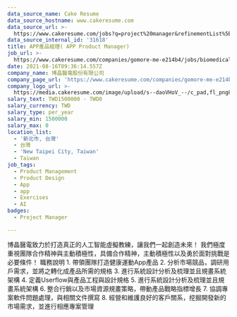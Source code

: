 ```yaml
---
data_source_name: Cake Resume
data_source_hostname: www.cakeresume.com
data_source_url: >-
  https://www.cakeresume.com/jobs?q=project%20manager&refinementList%5Blang_name%5D%5B0%5D=English&refinementList%5Bsalary_type%5D=per_year&range%5Bsalary_range%5D%5Bmin%5D=1000000&page=2
data_source_internal_id: '31618'
title: APP產品經理( APP Product Manager)
job_url: >-
  https://www.cakeresume.com/companies/gomore-me-e214b4/jobs/biomedical-researcher-71d5ee
date: 2021-08-16T09:36:14.557Z
company_name: 博晶醫電股份有限公司
company_page_url: 'https://www.cakeresume.com/companies/gomore-me-e214b4'
company_logo_url: >-
  https://media.cakeresume.com/image/upload/s--daoVHoV_--/c_pad,fl_png8,h_200,w_200/v1646807095/sqtikpoakxvppudjlpsx.png
salary_text: TWD1500000 - TWD0
salary_currency: TWD
salary_type: per_year
salary_min: 1500000
salary_max: 0
location_list:
  - '新北市, 台灣'
  - 台灣
  - 'New Taipei City, Taiwan'
  - Taiwan
job_tags:
  - Product Management
  - Product Design
  - App
  - app
  - Exercises
  - AI
badges:
  - Project Manager

---
```


博晶醫電致力於打造真正的人工智能虛擬教練，讓我們一起創造未來！ 我們極度重視團隊合作精神與主動積極性，具備合作精神，主動積極性以及勇於面對挑戰是必要條件！ 職務說明 1. 帶領團隊打造健康運動App產品 2. 分析市場競品，調研用戶需求，並將之轉化成產品所需的規格 3. 進行系統設計分析及梳理並且規畫系統架構 4. 定義Userflow與產品工程與設計規格 5. 進行系統設計分析及梳理並且規畫系統架構 6. 整合行銷以及市場資源規畫策略，帶動產品戰略指標增長 7. 協調專案軟件問題處理，與相關文件撰寫 8. 經營和維護良好的客戶關系，挖掘開發新的市場需求，並進行相應專案管理